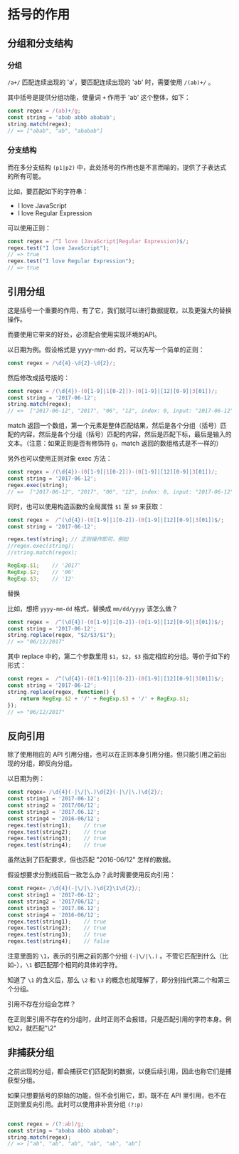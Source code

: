# 括号的作用

## 分组和分支结构

### 分组

`/a+/` 匹配连续出现的 'a'，要匹配连续出现的 'ab' 时，需要使用 `/(ab)+/` 。

其中括号是提供分组功能，使量词 `+` 作用于 'ab' 这个整体，如下：

```js
const regex = /(ab)+/g;
const string = 'abab abbb ababab';
string.match(regex);
// => ["abab", "ab", "ababab"]
```

### 分支结构

而在多分支结构 `(p1|p2)` 中，此处括号的作用也是不言而喻的，提供了子表达式的所有可能。

比如，要匹配如下的字符串：
* I love JavaScript
* I love Regular Expression

可以使用正则：

```js
const regex = /^I love (JavaScript|Regular Expression)$/;
regex.test("I love JavaScript");
// => true
regex.test("I love Regular Expression");
// => true
```

## 引用分组

这是括号一个重要的作用，有了它，我们就可以进行数据提取，以及更强大的替换操作。

而要使用它带来的好处，必须配合使用实现环境的API。

以日期为例。假设格式是 yyyy-mm-dd 的，可以先写一个简单的正则：

```js
const regex = /\d{4}-\d{2}-\d{2}/;
```

然后修改成括号版的：

```js
const regex = /(\d{4})-(0[1-9]|1[0-2]])-(0[1-9]|[12][0-9]|3[01])/;
const string = '2017-06-12';
string.match(regex);
// =>  ["2017-06-12", "2017", "06", "12", index: 0, input: "2017-06-12", groups: undefined]
```

match 返回一个数组，第一个元素是整体匹配结果，然后是各个分组（括号）匹配的内容，然后是各个分组（括号）匹配的内容，然后是匹配下标，最后是输入的文本。（注意：如果正则是否有修饰符 `g`，match 返回的数组格式是不一样的）

另外也可以使用正则对象 exec 方法：

```js
const regex = /(\d{4})-(0[1-9]|1[0-2]])-(0[1-9]|[12][0-9]|3[01])/;
const string = '2017-06-12';
regex.exec(string);
// =>  ["2017-06-12", "2017", "06", "12", index: 0, input: "2017-06-12", groups: undefined]
```

同时，也可以使用构造函数的全局属性 `$1` 至 `$9` 来获取：

```js
const regex =  /^(\d{4})-(0[1-9]|1[0-2])-(0[1-9]|[12][0-9]|3[01])$/;
const string = '2017-06-12';

regex.test(string); // 正则操作即可，例如
//regex.exec(string);
//string.match(regex);

RegExp.$1;    // '2017'
RegExp.$2;    // '06'
RegExp.$3;    // '12'
```

替换

比如，想把 `yyyy-mm-dd` 格式，替换成 `mm/dd/yyyy` 该怎么做？

````js
const regex =  /^(\d{4})-(0[1-9]|1[0-2])-(0[1-9]|[12][0-9]|3[01])$/;
const string = '2017-06-12';
string.replace(regex, "$2/$3/$1");
// => "06/12/2017"
````

其中 replace 中的，第二个参数里用 `$1`，`$2`，`$3` 指定相应的分组。等价于如下的形式：

```js
const regex =  /^(\d{4})-(0[1-9]|1[0-2])-(0[1-9]|[12][0-9]|3[01])$/;
const string = '2017-06-12';
string.replace(regex, function() {
    return RegExp.$2 + '/' + RegExp.$3 + '/' + RegExp.$1;
});
// => "06/12/2017"
```

## 反向引用

除了使用相应的 API 引用分组，也可以在正则本身引用分组。但只能引用之前出现的分组，即反向分组。

以日期为例：

```js
const regex= /\d{4}(-|\/|\.)\d{2}(-|\/|\.)\d{2}/;
const string1 = '2017-06-12';
const string2 = '2017/06/12';
const string3 = '2017.06.12';
const string4 = '2016-06/12';
regex.test(string1);    // true
regex.test(string2);    // true
regex.test(string3);    // true
regex.test(string4);    // true
```

虽然达到了匹配要求，但也匹配 "2016-06/12" 怎样的数据。

假设想要求分割线前后一致怎么办？此时需要使用反向引用：

```js
const regex= /\d{4}(-|\/|\.)\d{2}\1\d{2}/;
const string1 = '2017-06-12';
const string2 = '2017/06/12';
const string3 = '2017.06.12';
const string4 = '2016-06/12';
regex.test(string1);    // true
regex.test(string2);    // true
regex.test(string3);    // true
regex.test(string4);    // false
```

注意里面的 `\1`，表示的引用之前的那个分组 `(-|\/|\.)` 。不管它匹配到什么（比如-），`\1` 都匹配那个相同的具体的字符。

知道了 `\1` 的含义后，那么 `\2` 和 `\3` 的概念也就理解了，即分别指代第二个和第三个分组。

引用不存在分组会怎样？

在正则里引用不存在的分组时，此时正则不会报错，只是匹配引用的字符本身。例如\2，就匹配"\2"

## 非捕获分组

之前出现的分组，都会捕获它们匹配到的数据，以便后续引用，因此也称它们是捕获型分组。

如果只想要括号的原始的功能，但不会引用它，即，既不在 API 里引用，也不在正则里反向引用。此时可以使用非补货分组 `(?:p)`


```js

const regex = /(?:ab)/g;
const string = "ababa abbb ababab";
string.match(regex);
// => ["ab", "ab", "ab", "ab", "ab", "ab"]
```

